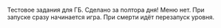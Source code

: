 Тестовое задания для ГБ. Сделано за полтора дня!
Меню нет. При запуске сразу начинается игра. При смерти идёт перезапуск уровня.
